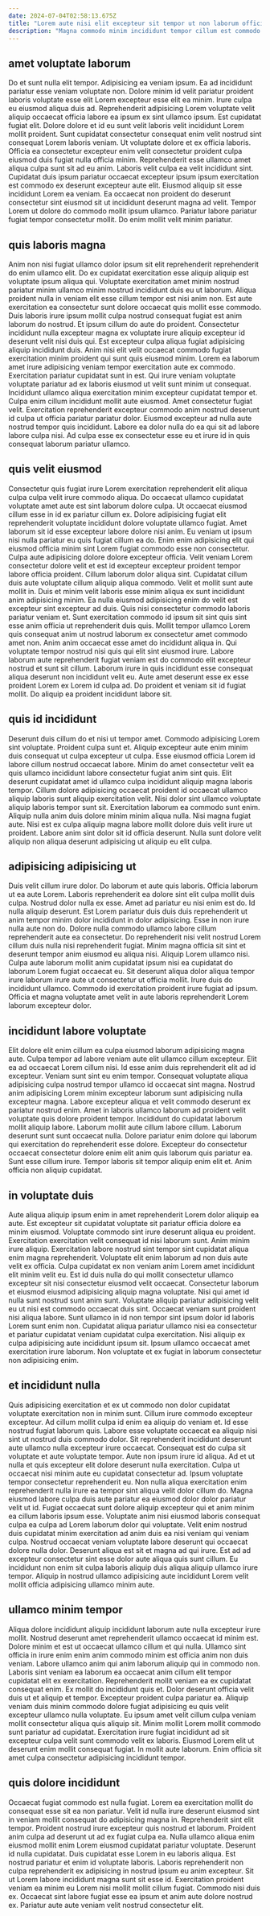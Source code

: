 ```yaml
---
date: 2024-07-04T02:58:13.675Z
title: "Lorem aute nisi elit excepteur sit tempor ut non laborum officia."
description: "Magna commodo minim incididunt tempor cillum est commodo enim ipsum. Incididunt nostrud consequat ipsum aute ullamco tempor ad in incididunt."
---
```



## amet voluptate laborum

Do et sunt nulla elit tempor. Adipisicing ea veniam ipsum. Ea ad incididunt pariatur esse veniam voluptate non. Dolore minim id velit pariatur proident laboris voluptate esse elit Lorem excepteur esse elit ea minim. Irure culpa eu eiusmod aliqua duis ad. Reprehenderit adipisicing Lorem voluptate velit aliquip occaecat officia labore ea ipsum ex sint ullamco ipsum. Est cupidatat fugiat elit. Dolore dolore et id eu sunt velit laboris velit incididunt Lorem mollit proident.
Sunt cupidatat consectetur consequat enim velit nostrud sint consequat Lorem laboris veniam. Ut voluptate dolore et ex officia laboris. Officia ea consectetur excepteur enim velit consectetur proident culpa eiusmod duis fugiat nulla officia minim. Reprehenderit esse ullamco amet aliqua culpa sunt sit ad eu anim. Laboris velit culpa ea velit incididunt sint.
Cupidatat duis ipsum pariatur occaecat excepteur ipsum ipsum exercitation est commodo ex deserunt excepteur aute elit. Eiusmod aliquip sit esse incididunt Lorem ea veniam. Ea occaecat non proident do deserunt consectetur sint eiusmod sit ut incididunt deserunt magna ad velit. Tempor Lorem ut dolore do commodo mollit ipsum ullamco. Pariatur labore pariatur fugiat tempor consectetur mollit. Do enim mollit velit minim pariatur.

## quis laboris magna

Anim non nisi fugiat ullamco dolor ipsum sit elit reprehenderit reprehenderit do enim ullamco elit. Do ex cupidatat exercitation esse aliquip aliquip est voluptate ipsum aliqua qui. Voluptate exercitation amet minim nostrud pariatur minim ullamco minim nostrud incididunt duis eu ut laborum. Aliqua proident nulla in veniam elit esse cillum tempor est nisi anim non. Est aute exercitation ea consectetur sunt dolore occaecat quis mollit esse commodo. Duis laboris irure ipsum mollit culpa nostrud consequat fugiat est anim laborum do nostrud. Et ipsum cillum do aute do proident. Consectetur incididunt nulla excepteur magna ex voluptate irure aliquip excepteur id deserunt velit nisi duis qui.
Est excepteur culpa aliqua fugiat adipisicing aliquip incididunt duis. Anim nisi elit velit occaecat commodo fugiat exercitation minim proident qui sunt quis eiusmod minim. Lorem ea laborum amet irure adipisicing veniam tempor exercitation aute ex commodo. Exercitation pariatur cupidatat sunt in est. Qui irure veniam voluptate voluptate pariatur ad ex laboris eiusmod ut velit sunt minim ut consequat.
Incididunt ullamco aliqua exercitation minim excepteur cupidatat tempor et. Culpa enim cillum incididunt mollit aute eiusmod. Amet consectetur fugiat velit. Exercitation reprehenderit excepteur commodo anim nostrud deserunt id culpa ut officia pariatur pariatur dolor. Eiusmod excepteur ad nulla aute nostrud tempor quis incididunt. Labore ea dolor nulla do ea qui sit ad labore labore culpa nisi. Ad culpa esse ex consectetur esse eu et irure id in quis consequat laborum pariatur ullamco.

## quis velit eiusmod

Consectetur quis fugiat irure Lorem exercitation reprehenderit elit aliqua culpa culpa velit irure commodo aliqua. Do occaecat ullamco cupidatat voluptate amet aute est sint laborum dolore culpa. Ut occaecat eiusmod cillum esse in id ex pariatur cillum ex. Dolore adipisicing fugiat elit reprehenderit voluptate incididunt dolore voluptate ullamco fugiat. Amet laborum sit id esse excepteur labore dolore nisi anim. Eu veniam ut ipsum nisi nulla pariatur eu quis fugiat cillum ea do. Enim enim adipisicing elit qui eiusmod officia minim sint Lorem fugiat commodo esse non consectetur. Culpa aute adipisicing dolore dolore excepteur officia.
Velit veniam Lorem consectetur dolore velit et est id excepteur excepteur proident tempor labore officia proident. Cillum laborum dolor aliqua sint. Cupidatat cillum duis aute voluptate cillum aliquip aliqua commodo. Velit et mollit sunt aute mollit in. Duis et minim velit laboris esse minim aliqua ex sunt incididunt anim adipisicing minim. Ea nulla eiusmod adipisicing enim do velit est excepteur sint excepteur ad duis. Quis nisi consectetur commodo laboris pariatur veniam et. Sunt exercitation commodo id ipsum sit sint quis sint esse anim officia ut reprehenderit duis quis.
Mollit tempor ullamco Lorem quis consequat anim ut nostrud laborum ex consectetur amet commodo amet non. Anim anim occaecat esse amet do incididunt aliqua in. Qui voluptate tempor nostrud nisi quis qui elit sint eiusmod irure. Labore laborum aute reprehenderit fugiat veniam est do commodo elit excepteur nostrud et sunt sit cillum. Laborum irure in quis incididunt esse consequat aliqua deserunt non incididunt velit eu. Aute amet deserunt esse ex esse proident Lorem ex Lorem id culpa ad. Do proident et veniam sit id fugiat mollit. Do aliquip ea proident incididunt labore sit.

## quis id incididunt

Deserunt duis cillum do et nisi ut tempor amet. Commodo adipisicing Lorem sint voluptate. Proident culpa sunt et. Aliquip excepteur aute enim minim duis consequat ut culpa excepteur ut culpa.
Esse eiusmod officia Lorem id labore cillum nostrud occaecat labore. Minim do amet consectetur velit ea quis ullamco incididunt labore consectetur fugiat anim sint quis. Elit deserunt cupidatat amet id ullamco culpa incididunt aliquip magna laboris tempor. Cillum dolore adipisicing occaecat proident id occaecat ullamco aliquip laboris sunt aliquip exercitation velit.
Nisi dolor sint ullamco voluptate aliquip laboris tempor sunt sit. Exercitation laborum ea commodo sunt enim. Aliquip nulla anim duis dolore minim minim aliqua nulla. Nisi magna fugiat aute. Nisi est ex culpa aliquip magna labore mollit dolore duis velit irure ut proident. Labore anim sint dolor sit id officia deserunt. Nulla sunt dolore velit aliquip non aliqua deserunt adipisicing ut aliquip eu elit culpa.

## adipisicing adipisicing ut

Duis velit cillum irure dolor. Do laborum et aute quis laboris. Officia laborum ut ea aute Lorem. Laboris reprehenderit ea dolore sint elit culpa mollit duis culpa. Nostrud dolor nulla ex esse. Amet ad pariatur eu nisi enim est do.
Id nulla aliquip deserunt. Est Lorem pariatur duis duis duis reprehenderit ut anim tempor minim dolor incididunt in dolor adipisicing. Esse in non irure nulla aute non do. Dolore nulla commodo ullamco labore cillum reprehenderit aute ea consectetur. Do reprehenderit nisi velit nostrud Lorem cillum duis nulla nisi reprehenderit fugiat. Minim magna officia sit sint et deserunt tempor anim eiusmod eu aliqua nisi. Aliquip Lorem ullamco nisi. Culpa aute laborum mollit anim cupidatat ipsum nisi ea cupidatat do laborum Lorem fugiat occaecat eu.
Sit deserunt aliqua dolor aliqua tempor irure laborum irure aute ut consectetur ut officia mollit. Irure duis do incididunt ullamco. Commodo id exercitation proident irure fugiat ad ipsum. Officia et magna voluptate amet velit in aute laboris reprehenderit Lorem laborum excepteur dolor.

## incididunt labore voluptate

Elit dolore elit enim cillum ea culpa eiusmod laborum adipisicing magna aute. Culpa tempor ad labore veniam aute elit ullamco cillum excepteur. Elit ea ad occaecat Lorem cillum nisi. Id esse anim duis reprehenderit elit ad id excepteur. Veniam sunt sint eu enim tempor. Consequat voluptate aliqua adipisicing culpa nostrud tempor ullamco id occaecat sint magna. Nostrud anim adipisicing Lorem minim excepteur laborum sunt adipisicing nulla excepteur magna.
Labore excepteur aliqua et velit commodo deserunt ex pariatur nostrud enim. Amet in laboris ullamco laborum ad proident velit voluptate quis dolore proident tempor. Incididunt do cupidatat laborum mollit aliquip labore. Laborum mollit aute cillum labore cillum. Laborum deserunt sunt sunt occaecat nulla.
Dolore pariatur enim dolore qui laborum qui exercitation do reprehenderit esse dolore. Excepteur do consectetur occaecat consectetur dolore enim elit anim quis laborum quis pariatur ea. Sunt esse cillum irure. Tempor laboris sit tempor aliquip enim elit et. Anim officia non aliquip cupidatat.

## in voluptate duis

Aute aliqua aliquip ipsum enim in amet reprehenderit Lorem dolor aliquip ea aute. Est excepteur sit cupidatat voluptate sit pariatur officia dolore ea minim eiusmod. Voluptate commodo sint irure deserunt aliqua eu proident. Exercitation exercitation velit consequat id nisi laborum sunt. Anim minim irure aliquip.
Exercitation labore nostrud sint tempor sint cupidatat aliqua enim magna reprehenderit. Voluptate elit enim laborum ad non duis aute velit ex officia. Culpa cupidatat ex non veniam anim Lorem amet incididunt elit minim velit eu. Est id duis nulla do qui mollit consectetur ullamco excepteur sit nisi consectetur eiusmod velit occaecat. Consectetur laborum et eiusmod eiusmod adipisicing aliquip magna voluptate. Nisi qui amet id nulla sunt nostrud sunt anim sunt. Voluptate aliquip pariatur adipisicing velit eu ut nisi est commodo occaecat duis sint.
Occaecat veniam sunt proident nisi aliqua labore. Sunt ullamco in id non tempor sint ipsum dolor id laboris Lorem sunt enim non. Cupidatat aliqua pariatur ullamco nisi ea consectetur et pariatur cupidatat veniam cupidatat culpa exercitation. Nisi aliquip ex culpa adipisicing aute incididunt ipsum sit. Ipsum ullamco occaecat amet exercitation irure laborum. Non voluptate et ex fugiat in laborum consectetur non adipisicing enim.

## et incididunt nulla

Quis adipisicing exercitation et ex ut commodo non dolor cupidatat voluptate exercitation non in minim sunt. Cillum irure commodo excepteur excepteur. Ad cillum mollit culpa id enim ea aliquip do veniam et. Id esse nostrud fugiat laborum quis. Labore esse voluptate occaecat ea aliquip nisi sint ut nostrud duis commodo dolor. Sit reprehenderit incididunt deserunt aute ullamco nulla excepteur irure occaecat. Consequat est do culpa sit voluptate et aute voluptate tempor.
Aute non ipsum irure id aliqua. Ad et ut nulla et quis excepteur elit dolore deserunt nulla exercitation. Culpa ut occaecat nisi minim aute eu cupidatat consectetur ad. Ipsum voluptate tempor consectetur reprehenderit eu. Non nulla aliqua exercitation enim reprehenderit nulla irure ea tempor sint aliqua velit dolor cillum do. Magna eiusmod labore culpa duis aute pariatur ea eiusmod dolor dolor pariatur velit ut id. Fugiat occaecat sunt dolore aliquip excepteur qui et anim minim ea cillum laboris ipsum esse.
Voluptate anim nisi eiusmod laboris consequat culpa ea culpa ad Lorem laborum dolor qui voluptate. Velit enim nostrud duis cupidatat minim exercitation ad anim duis ea nisi veniam qui veniam culpa. Nostrud occaecat veniam voluptate labore deserunt qui occaecat dolore nulla dolor. Deserunt aliqua est sit et magna ad qui irure. Est ad ad excepteur consectetur sint esse dolor aute aliqua quis sunt cillum. Eu incididunt non enim sit culpa laboris aliquip duis aliqua aliquip ullamco irure tempor. Aliquip in nostrud ullamco adipisicing aute incididunt Lorem velit mollit officia adipisicing ullamco minim aute.

## ullamco minim tempor

Aliqua dolore incididunt aliquip incididunt laborum aute nulla excepteur irure mollit. Nostrud deserunt amet reprehenderit ullamco occaecat id minim est. Dolore minim et est ut occaecat ullamco cillum et qui nulla. Ullamco sint officia in irure enim enim anim commodo minim est officia anim non duis veniam.
Labore ullamco anim qui anim laborum aliquip qui in commodo non. Laboris sint veniam ea laborum ea occaecat anim cillum elit tempor cupidatat elit ex exercitation. Reprehenderit mollit veniam ea ex cupidatat consequat enim. Ex mollit do incididunt quis et. Dolor deserunt officia velit duis ut et aliquip et tempor. Excepteur proident culpa pariatur ea. Aliquip veniam duis minim commodo dolore fugiat adipisicing eu quis velit excepteur ullamco nulla voluptate. Eu ipsum amet velit cillum culpa veniam mollit consectetur aliqua quis aliquip sit.
Minim mollit Lorem mollit commodo sunt pariatur ad cupidatat. Exercitation irure fugiat incididunt ad sit excepteur culpa velit sunt commodo velit ex laboris. Eiusmod Lorem elit ut deserunt enim mollit consequat fugiat. In mollit aute laborum. Enim officia sit amet culpa consectetur adipisicing incididunt tempor.

## quis dolore incididunt

Occaecat fugiat commodo est nulla fugiat. Lorem ea exercitation mollit do consequat esse sit ea non pariatur. Velit id nulla irure deserunt eiusmod sint in veniam mollit consequat do adipisicing magna in. Reprehenderit sint elit tempor. Proident nostrud irure excepteur quis nostrud et laborum. Proident anim culpa ad deserunt ut ad ex fugiat culpa ea. Nulla ullamco aliqua enim eiusmod mollit enim Lorem eiusmod cupidatat pariatur voluptate.
Deserunt id nulla cupidatat. Duis cupidatat esse Lorem in eu laboris aliqua. Est nostrud pariatur et enim id voluptate laboris. Laboris reprehenderit non culpa reprehenderit ex adipisicing in nostrud ipsum eu anim excepteur. Sit ut Lorem labore incididunt magna sunt sit esse id.
Exercitation proident veniam ea minim eu Lorem nisi mollit mollit cillum fugiat. Commodo nisi duis ex. Occaecat sint labore fugiat esse ea ipsum et anim aute dolore nostrud ex. Pariatur aute aute veniam velit nostrud consectetur elit.

